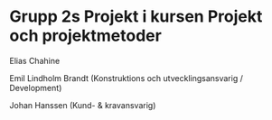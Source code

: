 # Grupp 2s Projekt i kursen Projekt och projektmetoder
Elias Chahine

Emil Lindholm Brandt (Konstruktions och utvecklingsansvarig / Development)


Johan Hanssen (Kund- & kravansvarig)

